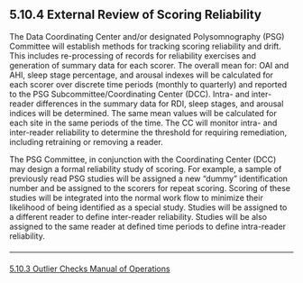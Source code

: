 ## 5.10.4 External Review of Scoring Reliability

The Data Coordinating Center and/or designated Polysomnography (PSG) Committee will establish methods for tracking scoring reliability and drift. This includes re-processing of records for reliability exercises and generation of summary data for each scorer. The overall mean for: OAI and AHI, sleep stage percentage, and arousal indexes will be calculated for each scorer over discrete time periods (monthly to quarterly) and reported to the PSG Subcommittee/Coordinating Center (DCC). Intra- and inter-reader differences in the summary data for RDI, sleep stages, and arousal indices will be determined. The same mean values will be calculated for each site in the same periods of the time. The CC will monitor intra- and inter-reader reliability to determine the threshold for requiring remediation, including retraining or removing a reader.

The PSG Committee, in conjunction with the Coordinating Center (DCC) may design a formal reliability study of scoring. For example, a sample of previously read PSG studies will be assigned a new “dummy” identification number and be assigned to the scorers for repeat scoring. Scoring of these studies will be integrated into the normal work flow to minimize their likelihood of being identified as a special study. Studies will be assigned to a different reader to define inter-reader reliability. Studies will be also assigned to the same reader at defined time periods to define intra-reader reliability.



<hr class="soften" style="margin-top: 20px;margin-bottom: 20px;"/>

<div class="center">
<div class="btn-group">
  <a href=":pages_path:/manuals/polysomnography-reading-center/5-10-03-outlier-checks.md" class="btn btn-default">
    <span class="glyphicon glyphicon-chevron-left"></span>
    5.10.3 Outlier Checks
  </a>

  <a href=":pages_path:/manuals/polysomnography-reading-center/5-00-mop-toc.md" class="btn btn-default">
    <span class="glyphicon glyphicon-chevron-up"></span>
    Manual of Operations
  </a>
</div>
</div>
